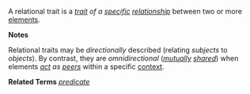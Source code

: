 A relational trait is a *[trait](https://github.com/gcassel/Modular-Organization-Terminology/blob/master/terms/trait.md) of a [specific](https://github.com/gcassel/Modular-Organization-Terminology/blob/master/terms/specific.md) [relationship](https://github.com/gcassel/Modular-Organization-Terminology/blob/master/terms/relationship.md)* between two or more [elements](https://github.com/gcassel/Modular-Organization-Terminology/blob/master/terms/element.md).

**Notes**

Relational traits may be *directionally* described (relating *subjects* to *objects*).   By contrast, they are *omnidirectional* (*[mutually](https://github.com/gcassel/Modular-Organization-Terminology/blob/master/terms/mutual.md) [shared](https://github.com/gcassel/Modular-Organization-Terminology/blob/master/terms/common.md)*) when elements *[act](https://github.com/gcassel/Modular-Organization-Terminology/blob/master/terms/action.md) as [peers](https://github.com/gcassel/Modular-Organization-Terminology/blob/master/terms/peer.md)* within a specific [context](https://github.com/gcassel/Modular-Organization-Terminology/blob/master/terms/context.md). 

**Related Terms**
*[predicate](https://github.com/gcassel/Modular-Organization-Terminology/blob/master/terms/predicate.md)*
